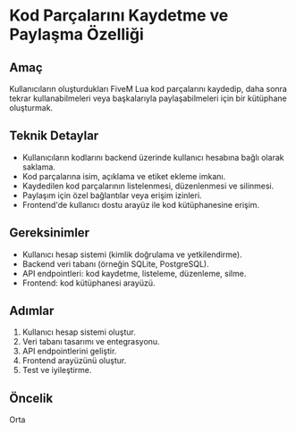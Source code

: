 # Kod Parçalarını Kaydetme ve Paylaşma Özelliği

## Amaç
Kullanıcıların oluşturdukları FiveM Lua kod parçalarını kaydedip, daha sonra tekrar kullanabilmeleri veya başkalarıyla paylaşabilmeleri için bir kütüphane oluşturmak.

## Teknik Detaylar
- Kullanıcıların kodlarını backend üzerinde kullanıcı hesabına bağlı olarak saklama.
- Kod parçalarına isim, açıklama ve etiket ekleme imkanı.
- Kaydedilen kod parçalarının listelenmesi, düzenlenmesi ve silinmesi.
- Paylaşım için özel bağlantılar veya erişim izinleri.
- Frontend'de kullanıcı dostu arayüz ile kod kütüphanesine erişim.

## Gereksinimler
- Kullanıcı hesap sistemi (kimlik doğrulama ve yetkilendirme).
- Backend veri tabanı (örneğin SQLite, PostgreSQL).
- API endpointleri: kod kaydetme, listeleme, düzenleme, silme.
- Frontend: kod kütüphanesi arayüzü.

## Adımlar
1. Kullanıcı hesap sistemi oluştur.
2. Veri tabanı tasarımı ve entegrasyonu.
3. API endpointlerini geliştir.
4. Frontend arayüzünü oluştur.
5. Test ve iyileştirme.

## Öncelik
Orta
